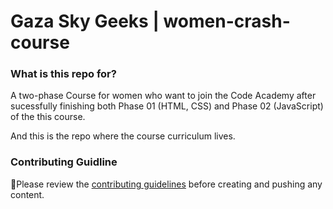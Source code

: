 # Gaza Sky Geeks | women-crash-course

### What is this repo for? 
A two-phase Course for women who want to join the Code Academy after sucessfully finishing both Phase 01 (HTML, CSS) and Phase 02 (JavaScript) of the this course. 

And this is the repo where the course curriculum lives. 

### Contributing Guidline 
🚨Please review the [contributing guidelines](./CONTRIBUTING.md) before creating and pushing any content.